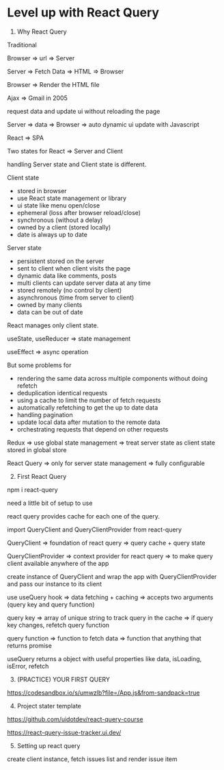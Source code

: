 # Level up with React Query

1. Why React Query

Traditional

Browser => url => Server

Server => Fetch Data => HTML => Browser

Browser => Render the HTML file

Ajax => Gmail in 2005

request data and update ui without reloading the page

Server => data => Browser => auto dynamic ui update with Javascript

React => SPA

Two states for React => Server and Client

handling Server state and Client state is different.

Client state

- stored in browser
- use React state management or library
- ui state like menu open/close
- ephemeral (loss after browser reload/close)
- synchronous (without a delay)
- owned by a client (stored locally)
- date is always up to date

Server state

- persistent stored on the server
- sent to client when client visits the page
- dynamic data like comments, posts
- multi clients can update server data at any time
- stored remotely (no control by client)
- asynchronous (time from server to client)
- owned by many clients
- data can be out of date

React manages only client state.

useState, useReducer => state management

useEffect => async operation

But some problems for

- rendering the same data across multiple components without doing refetch
- deduplication identical requests
- using a cache to limit the number of fetch requests
- automatically refetching to get the up to date data
- handling pagination
- update local data after mutation to the remote data
- orchestrating requests that depend on other requests

Redux => use global state management => treat server state as client state stored in global store

React Query => only for server state management => fully configurable

2. First React Query

npm i react-query

need a little bit of setup to use

react query provides cache for each one of the query.

import QueryClient and QueryClientProvider from react-query

QueryClient => foundation of react query => query cache + query state

QueryClientProvider => context provider for react query => to make query client available anywhere of the app

create instance of QueryClient and wrap the app with QueryClientProvider and pass our instance to its client

use useQuery hook => data fetching + caching => accepts two arguments (query key and query function)

query key => array of unique string to track query in the cache => if query key changes, refetch query function

query function => function to fetch data => function that anything that returns promise

useQuery returns a object with useful properties like data, isLoading, isError, refetch

3. (PRACTICE) YOUR FIRST QUERY

https://codesandbox.io/s/umwzlb?file=/App.js&from-sandpack=true

4. Project stater template

https://github.com/uidotdev/react-query-course

https://react-query-issue-tracker.ui.dev/

5. Setting up react query

create client instance, fetch issues list and render issue item